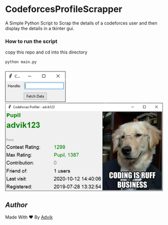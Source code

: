 # CodeforcesProfileScrapper
A Simple Python Script to Scrap the details of a codeforces user and then display the details in a tkinter gui.

### How to run the script
copy this repo and cd into this directory
```
python main.py
```

###
<img src="1.png">
<img src="2.png">

## *Author*
Made With ❤️ By [Advik](https://github.com/ADV1K)
